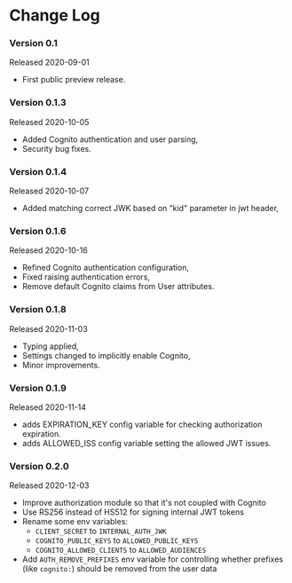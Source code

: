 # Change Log


### Version 0.1
Released 2020-09-01

-   First public preview release.

### Version 0.1.3
Released 2020-10-05

-   Added Cognito authentication and user parsing,
-   Security bug fixes.

### Version 0.1.4
Released 2020-10-07

-   Added matching correct JWK based on "kid" parameter in jwt header,

### Version 0.1.6
Released 2020-10-16

-   Refined Cognito authentication configuration,
-   Fixed raising authentication errors,
-   Remove default Cognito claims from User attributes.

### Version 0.1.8
Released 2020-11-03

-   Typing applied,
-   Settings changed to implicitly enable Cognito,
-   Minor improvements.

### Version 0.1.9
Released 2020-11-14

- adds EXPIRATION_KEY config variable for checking authorization expiration.
- adds ALLOWED_ISS config variable setting the allowed JWT issues.

### Version 0.2.0
Released 2020-12-03

- Improve authorization module so that it's not coupled with Cognito
- Use RS256 instead of HS512 for signing internal JWT tokens
- Rename some env variables:
  - `CLIENT_SECRET` to `INTERNAL_AUTH_JWK`
  - `COGNITO_PUBLIC_KEYS` to `ALLOWED_PUBLIC_KEYS`
  - `COGNITO_ALLOWED_CLIENTS` to `ALLOWED_AUDIENCES`
- Add `AUTH_REMOVE_PREFIXES` env variable for controlling whether prefixes (like `cognito:`)
  should be removed from the user data
